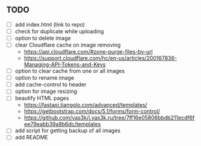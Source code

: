 ## TODO
- [ ] add index.html (link to repo)
- [ ] check for duplicate while uploading
- [ ] option to delete image
- [ ] clear Cloudflare cache on image removing
  - https://api.cloudflare.com/#zone-purge-files-by-url
  - https://support.cloudflare.com/hc/en-us/articles/200167836-Managing-API-Tokens-and-Keys
- [ ] option to clear cache from one or all images
- [ ] option to rename image
- [ ] add cache-control to header
- [ ] option for image resizing
- [ ] beautify HTML pages
  - https://fastapi.tiangolo.com/advanced/templates/
  - https://getbootstrap.com/docs/5.1/forms/form-control/
  - https://github.com/vas3k/i.vas3k.ru/tree/7ff16e05806bbdb211ecdf6fee79eabb39a8b6dc/templates
- [ ] add script for getting backup of all images 
- [ ] add README
